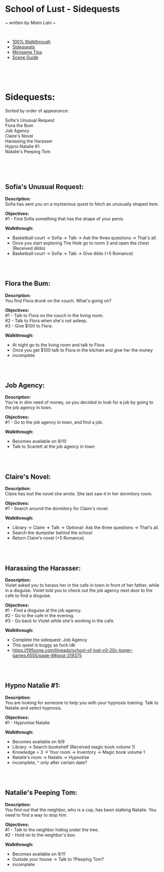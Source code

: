 # School of Lust - Sidequests
*\~ written by Maim Lain \~*

<br>

- [100% Walkthrough](https://github.com/maim-lain/schooloflust/blob/master/walkthrough.md)  
- [Sidequests](https://github.com/maim-lain/schooloflust/blob/master/quests.md)  
- [Minigame Tips](https://github.com/maim-lain/schooloflust/blob/master/minigames.md)  
- [Scene Guide](https://github.com/maim-lain/schooloflust/blob/master/scenes.md)  

<br>
<br>
<br>

# Sidequests:
Sorted by order of appearance:

Sofia's Unusual Request  
Flora the Bum  
Job Agency  
Claire's Novel  
Harassing the Harasser  
Hypno Natalie #1  
Natalie's Peeping Tom  

<br>
<br>
<br>

## Sofia's Unusual Request:
**Description:**  
Sofia has sent you on a mysterious quest to fetch an unusually shaped item.

**Objectives:**  
#1 - Find Sofia something that has the shape of your penis.  

**Walkthrough:**  
- Basketball court -> Sofia -> Talk -> Ask the three questions -> That's all.
- Once you start exploring The Hole go to room 3 and open the chest (Received dildo)
- Basketball court -> Sofia -> Talk -> Give dildo (+5 Romance)

<br>
<br>

## Flora the Bum:
**Description:**  
You find Flora drunk on the couch. What's going on?

**Objectives:**  
#1 - Talk to Flora on the couch in the living room.  
#2 - Talk to Flora when she's not asleep.  
#3 - Give $100 to Flora.  

**Walkthrough:**  
- At night go to the living room and talk to Flora
- Once you get $100 talk to Flora in the kitchen and give her the money
- incomplete

<br>
<br>

## Job Agency:
**Description:**  
You're in dire need of money, so you decided to look for a job by going to the job agency in town.

**Objectives:**  
#1 - Go to the job agency in town, and find a job. 

**Walkthrough:**  
- Becomes available on 9/10
- Talk to Scarlett at the job agency in town

<br>
<br>

## Claire's Novel:
**Description:**  
Claire has lost the novel she wrote. She last saw it in her dormitory room.

**Objectives:**  
#1 - Search around the dormitory for Claire's novel.

**Walkthrough:**  
- Library -> Claire -> Talk -> Optional: Ask the three questions -> That's all.
- Search the dumpster behind the school
- Return Claire's novel (+5 Romance)

<br>
<br>

## Harassing the Harasser:
**Description:**  
Violet asked you to harass her in the cafe in town in front of her father, while in a disguise. Violet told you to check out the job agency next door to the cafe to find a disguise.
  
**Objectives:**  
#1 - Find a disguise at the job agency.  
#2 - Go to the cafe in the evening.  
#3 - Go back to Violet while she's working in the cafe. 

**Walkthrough:**  
- Complete the sidequest: Job Agency
- This quest is buggy as fuck idk
- https://f95zone.com/threads/school-of-lust-v0-20c-boner-games.6555/page-8#post-319375

<br>
<br>

## Hypno Natalie #1:
**Description:**  
You are looking for someone to help you with your hypnosis training. Talk to Natalie and select hypnosis.
  
**Objectives:**  
#1 - Hypnotise Natalie

**Walkthrough:**  
- Becomes available on 9/9
- Library -> Search bookshelf (Received magic book volume 1)
- Knowledge = 3 -> Your room -> Inventory -> Magic book volume 1
- Natalie's room -> Natalie -> Hypnotise
- incomplete, ^ only after certain date?

<br>
<br>

## Natalie's Peeping Tom:
**Description:**  
You find out that the neighbor, who is a cop, has been stalking Natalie. You need to find a way to stop him.
  
**Objectives:**  
#1 - Talk to the neighbor hiding under the tree.  
#2 - Hold on to the neighbor's box.

**Walkthrough:**  
- Becomes available on 9/11
- Outside your house -> Talk to ?Peeping Tom?
- incomplete
